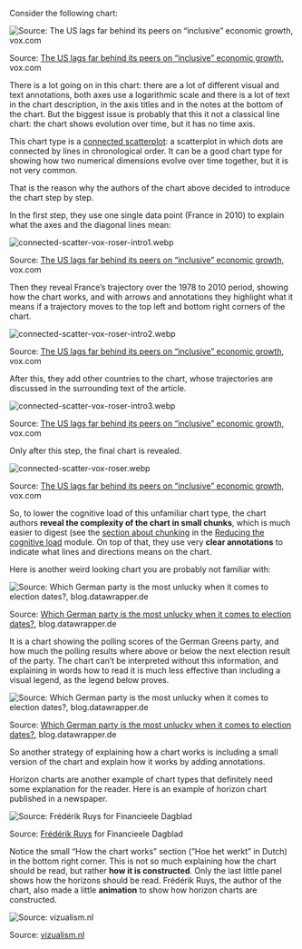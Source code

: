Consider the following chart:

![Source: [The US lags far behind its peers on “inclusive” economic growth](https://www.vox.com/the-big-idea/2017/2/3/14491964/growth-inequality-comparative-us-europe), vox.com](How%20to%20introduce%20less%20common%20chart%20types%2054daaa496c1540519f56f72f5ba88962/connected-scatter-vox-roser.webp)

Source: [The US lags far behind its peers on “inclusive” economic growth](https://www.vox.com/the-big-idea/2017/2/3/14491964/growth-inequality-comparative-us-europe), vox.com

There is a lot going on in this chart: there are a lot of different visual and text annotations, both axes use a logarithmic scale and there is a lot of text in the chart description, in the axis titles and in the notes at the bottom of the chart. But the biggest issue is probably that this it not a classical line chart: the chart shows evolution over time, but it has no time axis.

This chart type is a [connected scatterplot](http://steveharoz.com/research/connected_scatterplot): a scatterplot in which dots are connected by lines in chronological order. It can be a good chart type for showing how two numerical dimensions evolve over time together, but it is not very common.

That is the reason why the authors of the chart above decided to introduce the chart step by step.

In the first step, they use one single data point (France in 2010) to explain what the axes and the diagonal lines mean:

![connected-scatter-vox-roser-intro1.webp](How%20to%20introduce%20less%20common%20chart%20types%2054daaa496c1540519f56f72f5ba88962/connected-scatter-vox-roser-intro1.webp)

Source: [The US lags far behind its peers on “inclusive” economic growth](https://www.vox.com/the-big-idea/2017/2/3/14491964/growth-inequality-comparative-us-europe), vox.com

Then they reveal France’s trajectory over the 1978 to 2010 period, showing how the chart works, and with arrows and annotations they highlight what it means if a trajectory moves to the top left and bottom right corners of the chart.

![connected-scatter-vox-roser-intro2.webp](How%20to%20introduce%20less%20common%20chart%20types%2054daaa496c1540519f56f72f5ba88962/connected-scatter-vox-roser-intro2.webp)

Source: [The US lags far behind its peers on “inclusive” economic growth](https://www.vox.com/the-big-idea/2017/2/3/14491964/growth-inequality-comparative-us-europe), vox.com

After this, they add other countries to the chart, whose trajectories are discussed in the surrounding text of the article.

![connected-scatter-vox-roser-intro3.webp](How%20to%20introduce%20less%20common%20chart%20types%2054daaa496c1540519f56f72f5ba88962/connected-scatter-vox-roser-intro3.webp)

Source: [The US lags far behind its peers on “inclusive” economic growth](https://www.vox.com/the-big-idea/2017/2/3/14491964/growth-inequality-comparative-us-europe), vox.com

Only after this step, the final chart is revealed.

![connected-scatter-vox-roser.webp](How%20to%20introduce%20less%20common%20chart%20types%2054daaa496c1540519f56f72f5ba88962/connected-scatter-vox-roser%201.webp)

Source: [The US lags far behind its peers on “inclusive” economic growth](https://www.vox.com/the-big-idea/2017/2/3/14491964/growth-inequality-comparative-us-europe), vox.com

So, to lower the cognitive load of this unfamiliar chart type, the chart authors **reveal the complexity of the chart in small chunks**, which is much easier to digest (see the [section about chunking](Reducing%20the%20cognitive%20load%2070a9cb0c4c8c4f45b66f63a749d9f40e.md) in the [Reducing the cognitive load](Reducing%20the%20cognitive%20load%2070a9cb0c4c8c4f45b66f63a749d9f40e.md) module. On top of that, they use very **clear annotations** to indicate what lines and directions means on the chart.

Here is another weird looking chart you are probably not familiar with:

![Source: [Which German party is the most unlucky when it comes to election dates?](https://blog.datawrapper.de/german-party-polls-vs-election-results/), blog.datawrapper.de](How%20to%20introduce%20less%20common%20chart%20types%2054daaa496c1540519f56f72f5ba88962/german-elections-datawrapper.png)

Source: [Which German party is the most unlucky when it comes to election dates?](https://blog.datawrapper.de/german-party-polls-vs-election-results/), blog.datawrapper.de

It is a chart showing the polling scores of the German Greens party, and how much the polling results where above or below the next election result of the party. The chart can’t be interpreted without this information, and explaining in words how to read it is much less effective than including a visual legend, as the legend below proves.

![Source: [Which German party is the most unlucky when it comes to election dates?](https://blog.datawrapper.de/german-party-polls-vs-election-results/), blog.datawrapper.de](How%20to%20introduce%20less%20common%20chart%20types%2054daaa496c1540519f56f72f5ba88962/german-election-legend-datawrapper.png)

Source: [Which German party is the most unlucky when it comes to election dates?](https://blog.datawrapper.de/german-party-polls-vs-election-results/), blog.datawrapper.de

So another strategy of explaining how a chart works is including a small version of the chart and explain how it works by adding annotations.

Horizon charts are another example of chart types that definitely need some explanation for the reader. Here is an example of horizon chart published in a newspaper.

![Source: [Frédérik Ruys](https://www.vizualism.nl/winnaar-infographicjaarprijs-2009/) for Financieele Dagblad](Choosing%20the%20right%20chart%20type%20for%20your%20story%20534c70625e194b62ad932d52825d1579/horizon-chart-ruys.png)

Source: [Frédérik Ruys](https://www.vizualism.nl/winnaar-infographicjaarprijs-2009/) for Financieele Dagblad

Notice the small “How the chart works” section (”Hoe het werkt” in Dutch) in the bottom right corner. This is not so much explaining how the chart should be read, but rather **how it is constructed**. Only the last little panel shows how the horizons should be read. Frédérik Ruys, the author of the chart, also made a little **animation** to show how horizon charts are constructed.

![Source: [vizualism.nl](https://www.vizualism.nl/winnaar-infographicjaarprijs-2009/)](How%20to%20introduce%20less%20common%20chart%20types%2054daaa496c1540519f56f72f5ba88962/horizonchart2.gif)

Source: [vizualism.nl](https://www.vizualism.nl/winnaar-infographicjaarprijs-2009/)
